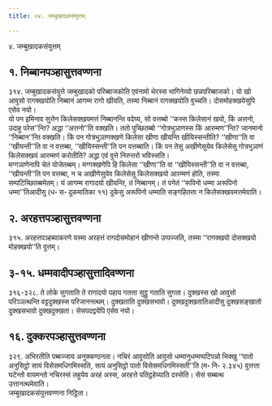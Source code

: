 ```yaml
---
title: ०४. जम्बुखादकसंयुत्तम्

---
```

४. जम्बुखादकसंयुत्तम्  


## १. निब्बानपञ्हासुत्तवण्णना

३१४. जम्बुखादकसंयुत्ते जम्बुखादको परिब्बाजकोति एवंनामो थेरस्स भागिनेय्यो छन्नपरिब्बाजको। यो खो आवुसो रागक्खयोति निब्बानं आगम्म रागो खीयति, तस्मा निब्बानं रागक्खयोति वुच्चति। दोसमोहक्खयेसुपि एसेव नयो।  
यो पन इमिनाव सुत्तेन किलेसक्खयमत्तं निब्बानन्ति वदेय्य, सो वत्तब्बो ‘‘कस्स किलेसानं खयो, किं अत्तनो, उदाहु परेस’’न्ति? अद्धा ‘‘अत्तनो’’ति वक्खति। ततो पुच्छितब्बो ‘‘गोत्रभुञाणस्स किं आरम्मण’’न्ति? जानमानो ‘‘निब्बान’’न्ति वक्खति। किं पन गोत्रभुञाणक्खणे किलेसा खीणा खीयन्ति खीयिस्सन्तीति? ‘‘खीणा’’ति वा ‘‘खीयन्ती’’ति वा न वत्तब्बा, ‘‘खीयिस्सन्ती’’ति पन वत्तब्बाति। किं पन तेसु अखीणेसुयेव किलेसेसु गोत्रभुञाणं किलेसक्खयं आरम्मणं करोतीति? अद्धा एवं वुत्ते निरुत्तरो भविस्सति।  
मग्गञाणेनापि चेतं योजेतब्बम्। मग्गक्खणेपि हि किलेसा ‘‘खीणा’’ति वा ‘‘खीयिस्सन्ती’’ति वा न वत्तब्बा, ‘‘खीयन्ती’’ति पन वत्तब्बा, न च अखीणेसुयेव किलेसेसु किलेसक्खयो आरम्मणं होति, तस्मा सम्पटिच्छितब्बमेतम्। यं आगम्म रागादयो खीयन्ति, तं निब्बानम्। तं पनेतं ‘‘रूपिनो धम्मा अरूपिनो धम्मा’’तिआदीसु (ध॰ स॰ दुकमातिका ११) दुकेसु अरूपिनो धम्माति सङ्गहितत्ता न किलेसक्खयमत्तमेवाति।  


## २. अरहत्तपञ्हासुत्तवण्णना

३१५. अरहत्तपञ्हब्याकरणे यस्मा अरहत्तं रागदोसमोहानं खीणन्ते उप्पज्जति, तस्मा ‘‘रागक्खयो दोसक्खयो मोहक्खयो’’ति वुत्तम्।  


## ३-१५. धम्मवादीपञ्हासुत्तादिवण्णना

३१६-३२८. ते लोके सुगताति ते रागादयो पहाय गतत्ता सुट्ठु गताति सुगता। दुक्खस्स खो आवुसो परिञ्ञत्थन्ति वट्टदुक्खस्स परिजाननत्थम्। दुक्खताति दुक्खसभावो। दुक्खदुक्खतातिआदीसु दुक्खसङ्खातो दुक्खसभावो दुक्खदुक्खता। सेसपदद्वयेपि एसेव नयो।  


## १६. दुक्करपञ्हासुत्तवण्णना

३२९. अभिरतीति पब्बज्जाय अनुक्कण्ठनता। नचिरं आवुसोति आवुसो धम्मानुधम्मप्पटिपन्नो भिक्खु ‘‘पातो अनुसिट्ठो सायं विसेसमधिगमिस्सति, सायं अनुसिट्ठो पातो विसेसमधिगमिस्सती’’ति (म॰ नि॰ २.३४५) वुत्तत्ता घटेन्तो वायमन्तो नचिरस्सं लहुयेव अरहं अस्स, अरहत्ते पतिट्ठहेय्याति दस्सेति। सेसं सब्बत्थ उत्तानत्थमेवाति।  
जम्बुखादकसंयुत्तवण्णना निट्ठिता।  